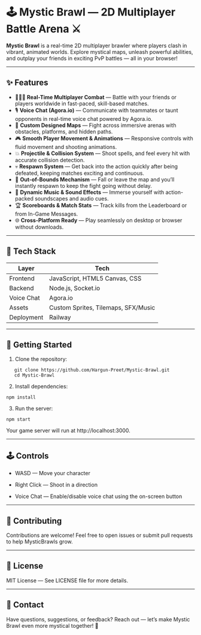 # 🕹️ Mystic Brawl — 2D Multiplayer Battle Arena ⚔️

**Mystic Brawl** is a real-time 2D multiplayer brawler where players clash in vibrant, animated worlds. Explore mystical maps, unleash powerful abilities, and outplay your friends in exciting PvP battles — all in your browser!

---

## ✨ Features

- 🧑‍🤝‍🧑 **Real-Time Multiplayer Combat** — Battle with your friends or players worldwide in fast-paced, skill-based matches.
- 🎙️ **Voice Chat (Agora.io)** — Communicate with teammates or taunt opponents in real-time voice chat powered by Agora.io.
- 🧭 **Custom Designed Maps** — Fight across immersive arenas with obstacles, platforms, and hidden paths.
- 🎮 **Smooth Player Movement & Animations** — Responsive controls with fluid movement and shooting animations.
- 💥 **Projectile & Collision System** — Shoot spells, and feel every hit with accurate collision detection.
- 💀 **Respawn System** — Get back into the action quickly after being defeated, keeping matches exciting and continuous.
- 🚧 **Out-of-Bounds Mechanism** — Fall or leave the map and you’ll instantly respawn to keep the fight going without delay.
- 🎵 **Dynamic Music & Sound Effects** — Immerse yourself with action-packed soundscapes and audio cues.
- 🏆 **Scoreboards & Match Stats** — Track kills from the Leaderboard or from In-Game Messages.
- 🌐 **Cross-Platform Ready** — Play seamlessly on desktop or browser without downloads.

---

## 🧠 Tech Stack

| Layer      | Tech                                      |
|------------|--------------------------------------------|
| Frontend   | JavaScript, HTML5 Canvas, CSS             |
| Backend    | Node.js, Socket.io                        |
| Voice Chat | Agora.io                                  |
| Assets     | Custom Sprites, Tilemaps, SFX/Music       |
| Deployment | Railway      |

---

## 🚀 Getting Started
1. Clone the repository:
```
   git clone https://github.com/Hargun-Preet/Mystic-Brawl.git
   cd Mystic-Brawl
```
2. Install dependencies:
```
npm install
```
3. Run the server:
```
npm start
```
Your game server will run at http://localhost:3000.

---

## 🕹️ Controls
- WASD — Move your character

- Right Click — Shoot in a direction
- Voice Chat — Enable/disable voice chat using the on-screen button

---

## 🤝 Contributing
Contributions are welcome!
Feel free to open issues or submit pull requests to help MysticBrawls grow.

---

## 📜 License
MIT License — See LICENSE file for more details.

---

## 💬 Contact
Have questions, suggestions, or feedback?
Reach out — let’s make Mystic Brawl even more mystical together! 🔮
